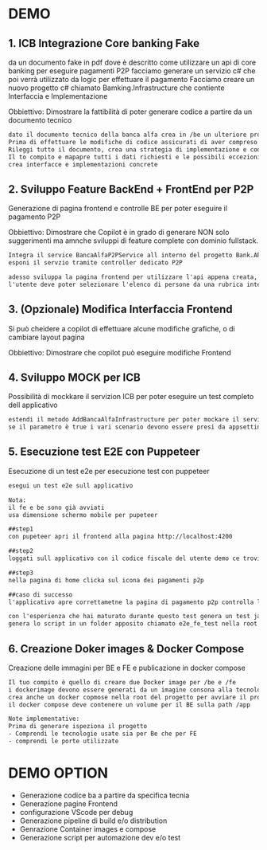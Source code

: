 # DEMO

## 1. ICB Integrazione Core banking Fake
da un documento fake in pdf dove è descritto come utilizzare un api di core banking per eseguire pagamenti P2P
facciamo generare un servizio c# che poi verrà utilizzato da logic per effettuare il pagamento
Facciamo creare un nuovo progetto c# chiamato Bamking.Infrastructure che contiente Interfaccia e Implementazione

Obbiettivo: Dimostrare la fattibilità di poter generare codice a partire da un documento tecnico

```txt
dato il documento tecnico della banca alfa crea in /be un ulteriore progetto chiamato Banking.Infrastructure che implementi la comunicazione verso l'api descritta in documentazione.
Prima di effettuare le modifiche di codice assicurati di aver compreso il documento,
Rileggi tutto il documento, crea una strategia di implementazione e codiviti la strategia.
Il to compito e mapapre tutti i dati richiesti e le possibili eccezioni
crea interfacce e implementazioni concrete
```

## 2. Sviluppo Feature BackEnd + FrontEnd per P2P
Generazione di pagina frontend e controlle BE per poter eseguire il pagamento P2P

Obbiettivo: Dimostrare che Copilot è in grado di generare NON solo suggerimenti ma amnche sviluppi di feature complete con dominio fullstack.

```txt
Integra il service BancaAlfaP2PService all interno del progetto Bank.APi
esponi il servzio tramite controller dedicato P2P
```

```txt
adesso sviluppa la pagina frontend per utilizzare l'api appena creata,
l'utente deve poter selezionare l'elenco di persone da una rubrica interna all'app che storicizza in memoria
```

## 3. (Opzionale) Modifica Interfaccia Frontend
Si può cheidere a copilot di effettuare alcune modifiche grafiche, o di cambiare layout pagina

Obbiettivo: Dimostrare che copilot può eseguire modifiche Frontend

## 4. Sviluppo MOCK per ICB
Possibilità di mockkare il servizion ICB per poter eseguire un test completo dell applicativo
```txt
estendi il metodo AddBancaAlfaInfrastructure per poter mockare il servizio con Moq abilitabile tramite parametro true/false
se il parametro è true i vari scenario devono essere presi da appsetting.json
```

## 5. Esecuzione test E2E con Puppeteer 
Esecuzione di un test e2e per esecuzione test con puppeteer

```txt
esegui un test e2e sull applicativo

Nota:
il fe e be sono già avviati
usa dimensione schermo mobile per pupeteer

##step1
con pupeteer apri il frontend alla pagina http://localhost:4200

##step2
loggati sull applicativo con il codice fiscale del utente demo ce trovi nella schermata di login, e con una password generica (eg: 1234)

##step3
nella pagina di home clicka sul icona dei pagamenti p2p

##caso di successo
l'applicativo apre correttametne la pagina di pagamento p2p controlla l'url del sito
```

```txt
con l'esperienza che hai maturato durante questo test genera un test javascript che utilizzi pupeteer da utilizzarsi in una pipeline di Azure DevOps, lo script deve poter avviare chrome eseguire gl istessi step che hai eseguito tu nell'ultima esecuzione e rotnare 1 in caso di successo e 0 in caso di insuccesso.
genera lo script in un folder apposito chiamato e2e_fe_test nella root del progetto
```

## 6. Creazione Doker images & Docker Compose
Creazione delle immagini per BE e FE e publicazione in docker compose

```txt
Il tuo compito è quello di creare due Docker image per /be e /fe
i dockerimage devono essere generati da un imagine consona alla tecnologia usata dai progetti
crea anche un docker copmose nella root del progetto per avviare il progetto compelt BE+FE
il docker compose deve contenere un volume per il BE sulla path /app

Note implementative:
Prima di generare ispeziona il progetto
- Comprendi le tecnologie usate sia per Be che per FE
- comprendi le porte utilizzate
```

# DEMO OPTION
- Generazione codice ba a partire da specifica tecnia
- Generazione pagine Frontend
- configurazione VScode per debug
- Generazione pipeline di build e/o distribution
- Genrazione Container images e compose
- Generazione script per automazione dev e/o test